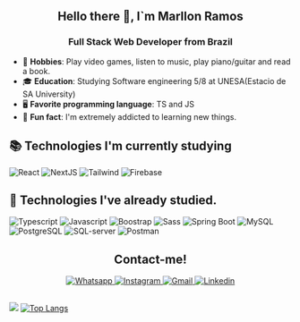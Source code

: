 <div align="center"> 
  <h2> Hello there 👋, I`m Marllon Ramos </h2>
 </div>
<div align="center">
  <h3>Full Stack Web Developer from Brazil</h3>
 </div>
  
- 🎸 **Hobbies**: Play video games, listen to music, play piano/guitar and read a book.
- 🎓 **Education**: Studying Software engineering 5/8 at UNESA(Estacio de SA University)
- 🖥 **Favorite programming language**: TS and JS
- 🧠 **Fun fact**: I'm extremely addicted to learning new things.

## 📚 Technologies I'm currently studying
![React](https://img.shields.io/badge/React-20232A?style=for-the-badge&logo=react&logoColor=61DAFB&bg=black)
![NextJS](https://img.shields.io/badge/next.js-000000?style=for-the-badge&logo=nextdotjs&logoColor=white)
![Tailwind](https://img.shields.io/badge/Tailwind_CSS-38B2AC?style=for-the-badge&logo=tailwind-css&logoColor=white)
![Firebase](https://img.shields.io/badge/firebase-ffca28?style=for-the-badge&logo=firebase&logoColor=black)

## 🍏 Technologies I've already studied.
![Typescript](https://img.shields.io/badge/TypeScript-007ACC?style=for-the-badge&logo=typescript&logoColor=white)
![Javascript](https://img.shields.io/badge/JavaScript-323330?style=for-the-badge&logo=javascript&logoColor=F7DF1E)
![Boostrap](https://img.shields.io/badge/Bootstrap-563D7C?style=for-the-badge&logo=bootstrap&logoColor=white)
![Sass](https://img.shields.io/badge/Sass-CC6699?style=for-the-badge&logo=sass&logoColor=white)
![Spring Boot](https://img.shields.io/badge/Spring_Boot-F2F4F9?style=for-the-badge&logo=spring-boot)
![MySQL](https://img.shields.io/badge/MySQL-005C84?style=for-the-badge&logo=mysql&logoColor=white)
![PostgreSQL](https://img.shields.io/badge/PostgreSQL-316192?style=for-the-badge&logo=postgresql&logoColor=white)
![SQL-server](https://img.shields.io/badge/Microsoft_SQL_Server-CC2927?style=for-the-badge&logo=microsoft-sql-server&logoColor=white)
![Postman](https://img.shields.io/badge/Postman-FF6C37?style=for-the-badge&logo=Postman&logoColor=white)

<div align="center">
  <h2>Contact-me!</h2>
 </div>
<div align="center">
  <a href="https://www.instagram.com/marllon_ramosss">
    <img src="https://img.shields.io/badge/WhatsApp-25D366?style=for-the-badge&logo=whatsapp&logoColor=white" alt="Whatsapp">
  </a>
  <a href="https://www.instagram.com/marllon_ramosss">
    <img src="https://img.shields.io/badge/Instagram-E4405F?style=for-the-badge&logo=instagram&logoColor=white" alt="Instagram">
  </a>
  <a href="https://www.instagram.com/marllon_ramosss">
    <img src="https://img.shields.io/badge/Gmail-D14836?style=for-the-badge&logo=gmail&logoColor=white" alt="Gmail">
  </a>
  <a href="https://www.linkedin.com/in/marllonramos/">
    <img src="https://img.shields.io/badge/LinkedIn-0077B5?style=for-the-badge&logo=linkedin&logoColor=white" alt="Linkedin">
  </a>
</div>

##
![](http://github-profile-summary-cards.vercel.app/api/cards/stats?username=marllonramoss&theme=dark) 
[![Top Langs](https://github-readme-stats.vercel.app/api/top-langs/?username=marllonramoss&theme=dark&layout=compact&card_height=800px&custom_title=Linguagens)](https://github.com/anuraghazra/github-readme-stats)
<!--
**marllonramoss/marllonramoss** is a ✨ _special_ ✨ repository because its `README.md` (this file) appears on your GitHub profile.

Here are some ideas to get you started:

- 🔭 I’m currently working on ...
- 🌱 I’m currently learning ...
- 👯 I’m looking to collaborate on ...
- 🤔 I’m looking for help with ...
- 💬 Ask me about ...
- 📫 How to reach me: ...
- 😄 Pronouns: ...
- ⚡ Fun fact: ...
-->
